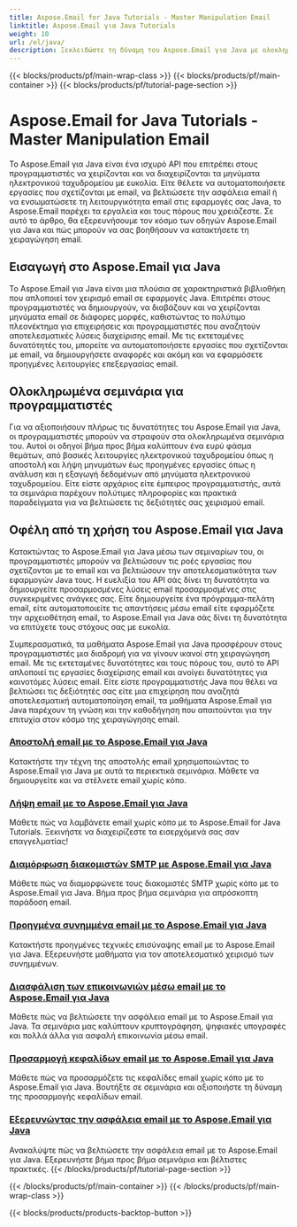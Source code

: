 ```yaml
---
title: Aspose.Email for Java Tutorials - Master Manipulation Email
linktitle: Aspose.Email για Java Tutorials
weight: 10
url: /el/java/
description: Ξεκλειδώστε τη δύναμη του Aspose.Email για Java με ολοκληρωμένα σεμινάρια. Μάθετε χειρισμό, διαχείριση email και πολλά άλλα.
---
```


{{< blocks/products/pf/main-wrap-class >}}
{{< blocks/products/pf/main-container >}}
{{< blocks/products/pf/tutorial-page-section >}}

# Aspose.Email for Java Tutorials - Master Manipulation Email


Το Aspose.Email για Java είναι ένα ισχυρό API που επιτρέπει στους προγραμματιστές να χειρίζονται και να διαχειρίζονται τα μηνύματα ηλεκτρονικού ταχυδρομείου με ευκολία. Είτε θέλετε να αυτοματοποιήσετε εργασίες που σχετίζονται με email, να βελτιώσετε την ασφάλεια email ή να ενσωματώσετε τη λειτουργικότητα email στις εφαρμογές σας Java, το Aspose.Email παρέχει τα εργαλεία και τους πόρους που χρειάζεστε. Σε αυτό το άρθρο, θα εξερευνήσουμε τον κόσμο των οδηγών Aspose.Email για Java και πώς μπορούν να σας βοηθήσουν να κατακτήσετε τη χειραγώγηση email.

## Εισαγωγή στο Aspose.Email για Java

Το Aspose.Email για Java είναι μια πλούσια σε χαρακτηριστικά βιβλιοθήκη που απλοποιεί τον χειρισμό email σε εφαρμογές Java. Επιτρέπει στους προγραμματιστές να δημιουργούν, να διαβάζουν και να χειρίζονται μηνύματα email σε διάφορες μορφές, καθιστώντας το πολύτιμο πλεονέκτημα για επιχειρήσεις και προγραμματιστές που αναζητούν αποτελεσματικές λύσεις διαχείρισης email. Με τις εκτεταμένες δυνατότητές του, μπορείτε να αυτοματοποιήσετε εργασίες που σχετίζονται με email, να δημιουργήσετε αναφορές και ακόμη και να εφαρμόσετε προηγμένες λειτουργίες επεξεργασίας email.

## Ολοκληρωμένα σεμινάρια για προγραμματιστές

Για να αξιοποιήσουν πλήρως τις δυνατότητες του Aspose.Email για Java, οι προγραμματιστές μπορούν να στραφούν στα ολοκληρωμένα σεμινάρια του. Αυτοί οι οδηγοί βήμα προς βήμα καλύπτουν ένα ευρύ φάσμα θεμάτων, από βασικές λειτουργίες ηλεκτρονικού ταχυδρομείου όπως η αποστολή και λήψη μηνυμάτων έως προηγμένες εργασίες όπως η ανάλυση και η εξαγωγή δεδομένων από μηνύματα ηλεκτρονικού ταχυδρομείου. Είτε είστε αρχάριος είτε έμπειρος προγραμματιστής, αυτά τα σεμινάρια παρέχουν πολύτιμες πληροφορίες και πρακτικά παραδείγματα για να βελτιώσετε τις δεξιότητές σας χειρισμού email.

## Οφέλη από τη χρήση του Aspose.Email για Java

Κατακτώντας το Aspose.Email για Java μέσω των σεμιναρίων του, οι προγραμματιστές μπορούν να βελτιώσουν τις ροές εργασίας που σχετίζονται με το email και να βελτιώσουν την αποτελεσματικότητα των εφαρμογών Java τους. Η ευελιξία του API σάς δίνει τη δυνατότητα να δημιουργείτε προσαρμοσμένες λύσεις email προσαρμοσμένες στις συγκεκριμένες ανάγκες σας. Είτε δημιουργείτε ένα πρόγραμμα-πελάτη email, είτε αυτοματοποιείτε τις απαντήσεις μέσω email είτε εφαρμόζετε την αρχειοθέτηση email, το Aspose.Email για Java σάς δίνει τη δυνατότητα να επιτύχετε τους στόχους σας με ευκολία.

Συμπερασματικά, τα μαθήματα Aspose.Email για Java προσφέρουν στους προγραμματιστές μια διαδρομή για να γίνουν ικανοί στη χειραγώγηση email. Με τις εκτεταμένες δυνατότητες και τους πόρους του, αυτό το API απλοποιεί τις εργασίες διαχείρισης email και ανοίγει δυνατότητες για καινοτόμες λύσεις email. Είτε είστε προγραμματιστής Java που θέλει να βελτιώσει τις δεξιότητές σας είτε μια επιχείρηση που αναζητά αποτελεσματική αυτοματοποίηση email, τα μαθήματα Aspose.Email για Java παρέχουν τη γνώση και την καθοδήγηση που απαιτούνται για την επιτυχία στον κόσμο της χειραγώγησης email.

### [Αποστολή email με το Aspose.Email για Java](./sending-emails/)
Κατακτήστε την τέχνη της αποστολής email χρησιμοποιώντας το Aspose.Email για Java με αυτά τα περιεκτικά σεμινάρια. Μάθετε να δημιουργείτε και να στέλνετε email χωρίς κόπο.
### [Λήψη email με το Aspose.Email για Java](./receiving-emails/)
Μάθετε πώς να λαμβάνετε email χωρίς κόπο με το Aspose.Email for Java Tutorials. Ξεκινήστε να διαχειρίζεστε τα εισερχόμενά σας σαν επαγγελματίας!
### [Διαμόρφωση διακομιστών SMTP με Aspose.Email για Java](./configuring-smtp-servers/)
Μάθετε πώς να διαμορφώνετε τους διακομιστές SMTP χωρίς κόπο με το Aspose.Email για Java. Βήμα προς βήμα σεμινάρια για απρόσκοπτη παράδοση email.
### [Προηγμένα συνημμένα email με το Aspose.Email για Java](./advanced-email-attachments/)
Κατακτήστε προηγμένες τεχνικές επισύναψης email με το Aspose.Email για Java. Εξερευνήστε μαθήματα για τον αποτελεσματικό χειρισμό των συνημμένων.
### [Διασφάλιση των επικοινωνιών μέσω email με το Aspose.Email για Java](./securing-email-communications/)
Μάθετε πώς να βελτιώσετε την ασφάλεια email με το Aspose.Email για Java. Τα σεμινάρια μας καλύπτουν κρυπτογράφηση, ψηφιακές υπογραφές και πολλά άλλα για ασφαλή επικοινωνία μέσω email.
### [Προσαρμογή κεφαλίδων email με το Aspose.Email για Java](./customizing-email-headers/)
Μάθετε πώς να προσαρμόζετε τις κεφαλίδες email χωρίς κόπο με το Aspose.Email για Java. Βουτήξτε σε σεμινάρια και αξιοποιήστε τη δύναμη της προσαρμογής κεφαλίδων email.
### [Εξερευνώντας την ασφάλεια email με το Aspose.Email για Java](./exploring-email-security/)
Ανακαλύψτε πώς να βελτιώσετε την ασφάλεια email με το Aspose.Email για Java. Εξερευνήστε βήμα προς βήμα σεμινάρια και βέλτιστες πρακτικές.
{{< /blocks/products/pf/tutorial-page-section >}}

{{< /blocks/products/pf/main-container >}}
{{< /blocks/products/pf/main-wrap-class >}}

{{< blocks/products/products-backtop-button >}}
